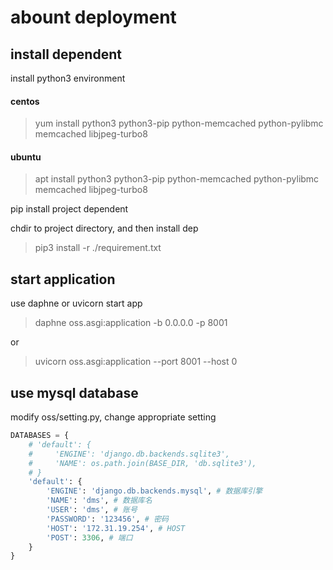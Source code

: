 # abount deployment

## install dependent
install python3 environment
#### centos
> yum install python3 python3-pip python-memcached python-pylibmc memcached libjpeg-turbo8

#### ubuntu
> apt install python3 python3-pip python-memcached python-pylibmc memcached libjpeg-turbo8

pip install project dependent  

chdir to project directory, and then install dep

> pip3 install -r ./requirement.txt

## start application
use daphne or uvicorn start app

> daphne oss.asgi:application -b 0.0.0.0 -p 8001

or

> uvicorn oss.asgi:application --port 8001 --host 0


## use mysql database
modify oss/setting.py, change appropriate setting

``` python
DATABASES = {
    # 'default': {
    #     'ENGINE': 'django.db.backends.sqlite3',
    #     'NAME': os.path.join(BASE_DIR, 'db.sqlite3'),
    # }
    'default': {
        'ENGINE': 'django.db.backends.mysql', # 数据库引擎
        'NAME': 'dms', # 数据库名
        'USER': 'dms', # 账号
        'PASSWORD': '123456', # 密码
        'HOST': '172.31.19.254', # HOST
        'POST': 3306, # 端口
    }
}
```



